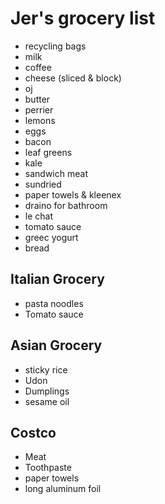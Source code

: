 # Jer's grocery list

- recycling bags
- milk
- coffee
- cheese (sliced & block)
- oj
- butter
- perrier
- lemons
- eggs
- bacon
- leaf greens
- kale
- sandwich meat
- sundried
- paper towels & kleenex
- draino for bathroom
- le chat
- tomato sauce
- greec yogurt
- bread

## Italian Grocery

- pasta noodles
- Tomato sauce

## Asian Grocery

- sticky rice
- Udon
- Dumplings
- sesame oil

## Costco

- Meat
- Toothpaste
- paper towels
- long aluminum foil
